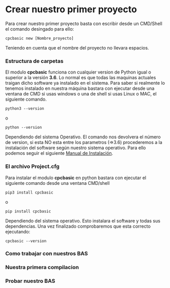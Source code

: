# Crear nuestro primer proyecto

Para crear nuestro primer proyecto basta con escribir desde un CMD/Shell el comando desingado para ello:

```
cpcbasic new [Nombre_proyecto]
```

Teniendo en cuenta que el nombre del proyecto no llevara espacios.

### Estructura de carpetas

El modulo **cpcbasic** funciona con cualquier version de Python igual o superior a la versión **3.6**. Lo normal es que todas las maquinas actuales traigan dicho software ya instalado en el sistema. Para saber si realmente lo tenemos instalado en nuestra máquina bastara con ejecutar desde una ventana de CMD si usas windows o una de shell si usas Linux o MAC, el siguiente comando.

```shell
python3 --version
```
o

```shell
python --version
```

Dependiendo del sistema Operativo.
El comando nos devolvera el número de version, si esta NO esta entre los parametros (=>3.6) procederemos a la instalación del software según nuestro sistema operativo. Para ello podemos seguir el siguiente [Manual de Instalación](https://tutorial.djangogirls.org/es/python_installation/).

### El archivo Project.cfg

Para instalar el modulo **cpcbasic** en python bastara con ejecutar el siguiente comando desde una ventana CMD/shell 

```
pip3 install cpcbasic
```

o

```
pip install cpcbasic
```

Dependiendo del sistema operativo. Esto instalara el software y todas sus dependencias. Una vez finalizado comprobaremos que esta correcto ejecutando:

```shell
cpcbasic --version
```

### Como trabajar con nuestros BAS


### Nuestra primera compilacion

### Probar nuestro BAS



